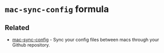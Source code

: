# `mac-sync-config` formula

## Related

- [mac-sync-config](https://github.com/jopemachine/mac-sync-config) - Sync your config files between macs through your Github repository.
